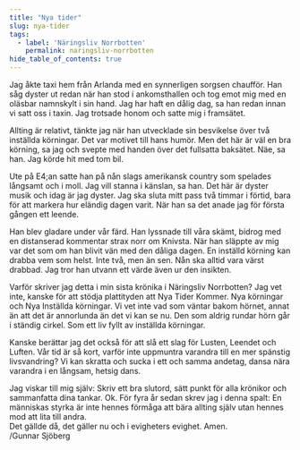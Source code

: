```yaml
---
title: "Nya tider"
slug: nya-tider
tags:
  - label: 'Näringsliv Norrbotten'
    permalink: naringsliv-norrbotten
hide_table_of_contents: true
---
```

Jag åkte taxi hem från Arlanda med en synnerligen sorgsen chaufför. Han såg dyster ut redan när han stod i ankomsthallen och tog emot mig med en oläsbar namnskylt i sin hand. Jag har haft en dålig dag, sa han redan innan vi satt oss i taxin. Jag trotsade honom och satte mig i framsätet.

<!--truncate-->

Allting är relativt, tänkte jag när han utvecklade sin besvikelse över två inställda körningar. Det var motivet till hans humör. Men det här är väl en bra körning, sa jag och svepte med handen över det fullsatta baksätet. Näe, sa han. Jag körde hit med tom bil.

Ute på E4;an satte han på nån slags amerikansk country som spelades långsamt och i moll. Jag vill stanna i känslan, sa han. Det här är dyster musik och idag är jag dyster. Jag ska sluta mitt pass två timmar i förtid, bara för att markera hur eländig dagen varit. När han sa det anade jag för första gången ett leende.

Han blev gladare under vår färd. Han lyssnade till våra skämt, bidrog med en distanserad kommentar strax norr om Knivsta. När han släppte av mig var det som om han blivit vän med den dåliga dagen. En inställd körning kan drabba vem som helst. Inte två, men än sen. Nån ska alltid vara värst drabbad. Jag tror han utvann ett värde även ur den insikten.

Varför skriver jag detta i min sista krönika i Näringsliv Norrbotten? Jag vet inte, kanske för att stödja plattityden att Nya Tider Kommer. Nya körningar och Nya Inställda körningar. Vi vet inte vad som väntar bakom hörnet, annat än att det är annorlunda än det vi kan se nu. Den som aldrig rundar hörn går i ständig cirkel. Som ett liv fyllt av inställda körningar.

Kanske berättar jag det också för att slå ett slag för Lusten, Leendet och Luften. Vår tid är så kort, varför inte uppmuntra varandra till en mer spänstig livsvandring? Vi kan skratta och sucka i ett och samma andetag, dansa nära varandra i en långsam, hetsig dans.

Jag viskar till mig själv: Skriv ett bra slutord, sätt punkt för alla krönikor och sammanfatta dina tankar. Ok. För fyra år sedan skrev jag i denna spalt: En människas styrka är inte hennes förmåga att bära allting själv utan hennes mod att lita till andra.  
Det gällde då, det gäller nu och i evigheters evighet. Amen.  
/Gunnar Sjöberg
